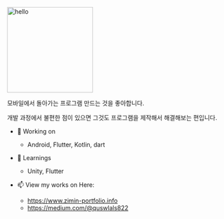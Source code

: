 <img src="https://media3.giphy.com/media/Q7SKqn3G97xpmfSOvG/source.gif" alt="hello" width="200" height="200">

모바일에서 돌아가는 프로그램 만드는 것을 좋아합니다. 

개발 과정에서 불편한 점이 있으면 그것도 프로그램을 제작해서 해결해보는 편입니다. 


- 🔭 Working on
  - Android, Flutter, Kotlin, dart
  
- 🌱 Learnings
  - Unity, Flutter 
  
- 📫 View my works on Here: 
  - https://www.zimin-portfolio.info
  - https://medium.com/@quswlals822



<!--
**wlals822/wlals822** is a ✨ _special_ ✨ repository because its `README.md` (this file) appears on your GitHub profile.

Here are some ideas to get you started:

- 🔭 I’m currently working on ...
- 🌱 I’m currently learning ...
- 👯 I’m looking to collaborate on ...
- 🤔 I’m looking for help with ...
- 💬 Ask me about ...
- 📫 How to reach me: ...
- 😄 Pronouns: ...
- ⚡ Fun fact: ...
-->
